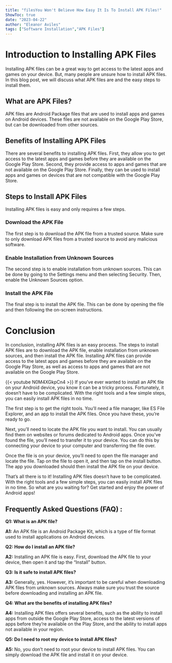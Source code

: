 ```yaml
---
title: "filesYou Won't Believe How Easy It Is To Install APK Files!"
ShowToc: true 
date: "2023-04-22"
author: "Eleanor Aviles" 
tags: ["Software Installation","APK Files"]
---
```

# Introduction to Installing APK Files
Installing APK files can be a great way to get access to the latest apps and games on your device. But, many people are unsure how to install APK files. In this blog post, we will discuss what APK files are and the easy steps to install them. 

## What are APK Files? 
APK files are Android Package files that are used to install apps and games on Android devices. These files are not available on the Google Play Store, but can be downloaded from other sources. 

## Benefits of Installing APK Files 
There are several benefits to installing APK files. First, they allow you to get access to the latest apps and games before they are available on the Google Play Store. Second, they provide access to apps and games that are not available on the Google Play Store. Finally, they can be used to install apps and games on devices that are not compatible with the Google Play Store. 

## Steps to Install APK Files 
Installing APK files is easy and only requires a few steps. 

### Download the APK File 
The first step is to download the APK file from a trusted source. Make sure to only download APK files from a trusted source to avoid any malicious software. 

### Enable Installation from Unknown Sources 
The second step is to enable installation from unknown sources. This can be done by going to the Settings menu and then selecting Security. Then, enable the Unknown Sources option. 

### Install the APK File 
The final step is to install the APK file. This can be done by opening the file and then following the on-screen instructions. 

# Conclusion 
In conclusion, installing APK files is an easy process. The steps to install APK files are to download the APK file, enable installation from unknown sources, and then install the APK file. Installing APK files can provide access to the latest apps and games before they are available on the Google Play Store, as well as access to apps and games that are not available on the Google Play Store.

{{< youtube N0M4XGkpCn4 >}} 
If you’ve ever wanted to install an APK file on your Android device, you know it can be a tricky process. Fortunately, it doesn’t have to be complicated. With the right tools and a few simple steps, you can easily install APK files in no time.

The first step is to get the right tools. You’ll need a file manager, like ES File Explorer, and an app to install the APK files. Once you have these, you’re ready to go.

Next, you’ll need to locate the APK file you want to install. You can usually find them on websites or forums dedicated to Android apps. Once you’ve found the file, you’ll need to transfer it to your device. You can do this by connecting your device to your computer and transferring the file over.

Once the file is on your device, you’ll need to open the file manager and locate the file. Tap on the file to open it, and then tap on the install button. The app you downloaded should then install the APK file on your device.

That’s all there is to it! Installing APK files doesn’t have to be complicated. With the right tools and a few simple steps, you can easily install APK files in no time. So what are you waiting for? Get started and enjoy the power of Android apps!

## Frequently Asked Questions (FAQ) :
**Q1: What is an APK file?**

**A1:** An APK file is an Android Package Kit, which is a type of file format used to install applications on Android devices.

**Q2: How do I install an APK file?**

**A2:** Installing an APK file is easy. First, download the APK file to your device, then open it and tap the “Install” button.

**Q3: Is it safe to install APK files?**

**A3:** Generally, yes. However, it’s important to be careful when downloading APK files from unknown sources. Always make sure you trust the source before downloading and installing an APK file.

**Q4: What are the benefits of installing APK files?**

**A4:** Installing APK files offers several benefits, such as the ability to install apps from outside the Google Play Store, access to the latest versions of apps before they’re available on the Play Store, and the ability to install apps not available in your region.

**Q5: Do I need to root my device to install APK files?**

**A5:** No, you don’t need to root your device to install APK files. You can simply download the APK file and install it on your device.






